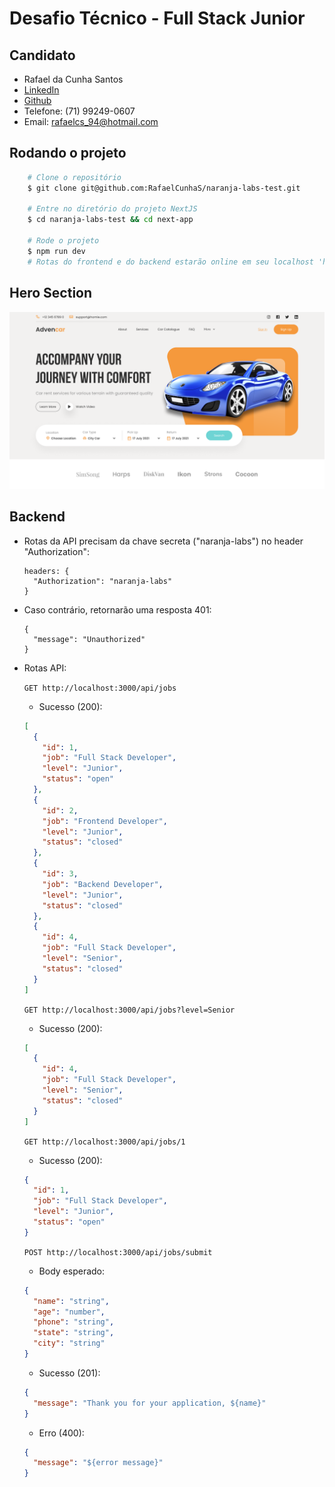 # Desafio Técnico - Full Stack Junior

## Candidato

- Rafael da Cunha Santos
- [LinkedIn](https://www.linkedin.com/in/rafaelcunhas/)
- [Github](https://github.com/RafaelCunhaS)
- Telefone: (71) 99249-0607
- Email: rafaelcs_94@hotmail.com

## Rodando o projeto

```bash
    # Clone o repositório
    $ git clone git@github.com:RafaelCunhaS/naranja-labs-test.git

    # Entre no diretório do projeto NextJS
    $ cd naranja-labs-test && cd next-app

    # Rode o projeto
    $ npm run dev
    # Rotas do frontend e do backend estarão online em seu localhost 'http://localhost:3000'
```

## Hero Section

![Car Rental](./image.png)

## Backend

- Rotas da API precisam da chave secreta ("naranja-labs") no header "Authorization":

  ```
  headers: {
    "Authorization": "naranja-labs"
  }
  ```

- Caso contrário, retornarão uma resposta 401:

  ```
  {
    "message": "Unauthorized"
  }
  ```

- Rotas API:

  `GET http://localhost:3000/api/jobs`

  - Sucesso (200):

  ```json
  [
    {
      "id": 1,
      "job": "Full Stack Developer",
      "level": "Junior",
      "status": "open"
    },
    {
      "id": 2,
      "job": "Frontend Developer",
      "level": "Junior",
      "status": "closed"
    },
    {
      "id": 3,
      "job": "Backend Developer",
      "level": "Junior",
      "status": "closed"
    },
    {
      "id": 4,
      "job": "Full Stack Developer",
      "level": "Senior",
      "status": "closed"
    }
  ]
  ```

  `GET http://localhost:3000/api/jobs?level=Senior`

  - Sucesso (200):

  ```json
  [
    {
      "id": 4,
      "job": "Full Stack Developer",
      "level": "Senior",
      "status": "closed"
    }
  ]
  ```

  `GET http://localhost:3000/api/jobs/1`

  - Sucesso (200):

  ```json
  {
    "id": 1,
    "job": "Full Stack Developer",
    "level": "Junior",
    "status": "open"
  }
  ```

  `POST http://localhost:3000/api/jobs/submit`

  - Body esperado:

  ```json
  {
    "name": "string",
    "age": "number",
    "phone": "string",
    "state": "string",
    "city": "string"
  }
  ```

  - Sucesso (201):

  ```json
  {
    "message": "Thank you for your application, ${name}"
  }
  ```

  - Erro (400):

  ```json
  {
    "message": "${error message}"
  }
  ```
